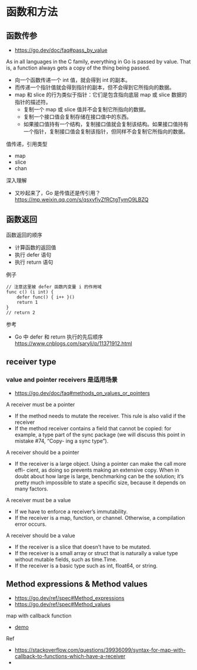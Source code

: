 # 函数和方法

## 函数传参
- https://go.dev/doc/faq#pass_by_value

As in all languages in the C family, everything in Go is passed by value. That is, a function always gets a copy of the thing being passed.

- 向一个函数传递一个 int 值，就会得到 int 的副本。
- 而传递一个指针值就会得到指针的副本，但不会得到它所指向的数据。
- map 和 slice 的行为类似于指针：它们是包含指向底层 map 或 slice 数据的指针的描述符。
  - 复制一个 map 或 slice 值并不会复制它所指向的数据。
  - 复制一个接口值会复制存储在接口值中的东西。
  - 如果接口值持有一个结构，复制接口值就会复制该结构。如果接口值持有一个指针，复制接口值会复制该指针，但同样不会复制它所指向的数据。

值传递，引用类型
- map
- slice
- chan

深入理解
- 又吵起来了，Go 是传值还是传引用？https://mp.weixin.qq.com/s/qsxvfiyZfRCtgTymO9LBZQ

## 函数返回
函数返回的顺序
- 计算函数的返回值
- 执行 defer 语句
- 执行 return 语句

例子
```
// 注意这里被 defer 函数内变量 i 的作用域
func c() (i int) {
    defer func() { i++ }()
    return 1
}
// return 2
```

参考
- Go 中 defer 和 return 执行的先后顺序 https://www.cnblogs.com/saryli/p/11371912.html

## receiver type
### value and pointer receivers 是适用场景
- https://go.dev/doc/faq#methods_on_values_or_pointers

A receiver must be a pointer
- If the method needs to mutate the receiver. This rule is also valid if the receiver
- If the method receiver contains a field that cannot be copied: for example, a type part of the sync package (we will discuss this point in mistake #74, “Copy- ing a sync type”).

A receiver should be a pointer
- If the receiver is a large object. Using a pointer can make the call more effi- cient, as doing so prevents making an extensive copy. When in doubt about how large is large, benchmarking can be the solution; it’s pretty much impossible to state a specific size, because it depends on many factors.

A receiver must be a value
- If we have to enforce a receiver’s immutability.
- If the receiver is a map, function, or channel. Otherwise, a compilation error occurs.

A receiver should be a value
- If the receiver is a slice that doesn’t have to be mutated.
- If the receiver is a small array or struct that is naturally a value type without mutable fields, such as time.Time.
- If the receiver is a basic type such as int, float64, or string.


## Method expressions & Method values
- https://go.dev/ref/spec#Method_expressions
- https://go.dev/ref/spec#Method_values

map with callback function
- [demo](map_with_callback_function.go)

Ref
- https://stackoverflow.com/questions/39936099/syntax-for-map-with-callback-to-functions-which-have-a-receiver
- 
